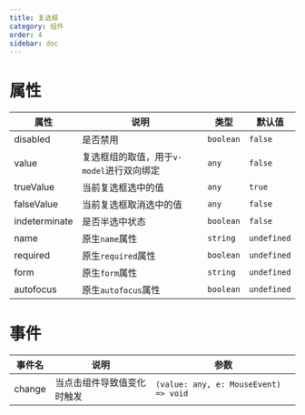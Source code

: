```yaml
---
title: 复选框
category: 组件
order: 4
sidebar: doc
---
```


# 属性

| 属性 | 说明 | 类型 | 默认值 |
| --- | --- | --- | --- |
| disabled | 是否禁用 | `boolean` | `false` |
| value | 复选框组的取值，用于`v-model`进行双向绑定 | `any` | `false` |
| trueValue | 当前复选框选中的值 | `any` | `true` |
| falseValue | 当前复选框取消选中的值 | `any` | `false` |
| indeterminate | 是否半选中状态 | `boolean` | `false` |
| name | 原生`name`属性 | `string` | `undefined` |
| required | 原生`required`属性 | `boolean` | `undefined` |
| form | 原生`form`属性 | `string` | `undefined` |
| autofocus | 原生`autofocus`属性 | `boolean` | `undefined` |

# 事件

| 事件名 | 说明 | 参数 |
| --- | --- | --- |
| change | 当点击组件导致值变化时触发 | `(value: any, e: MouseEvent) => void` |
